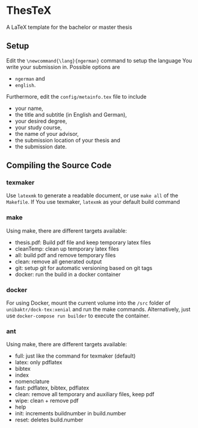 ThesTeX
=======

A LaTeX template for the bachelor or master thesis

Setup
-----

Edit the <code>\newcommand{\lang}{ngerman}</code> command to setup the language You write your submission in. Possible options are
* <code>ngerman</code> and
* <code>english</code>.

Furthermore, edit the <code>config/metainfo.tex</code> file to include
* your name,
* the title and subtitle (in English and German),
* your desired degree,
* your study course,
* the name of your advisor,
* the submission location of your thesis and
* the submission date.

Compiling the Source Code
-------------------------

### texmaker

Use `latexmk` to generate a readable document, or use `make all` of the `Makefile`.
If You use texmaker, `latexmk` as your default build command

### make

Using make, there are different targets available:

* thesis.pdf: Build pdf file and keep temporary latex files
* cleanTemp: clean up temporary latex files
* all: build pdf and remove temporary files
* clean: remove all generated output
* git: setup git for automatic versioning based on git tags
* docker: run the build in a docker container

### docker

For using Docker, mount the current volume into the `/src` folder of `unibaktr/dock-tex:xenial` and run the make commands.
Alternatively, just use `docker-compose run builder` to execute the container.

### ant

Using make, there are different targets available:

* full: just like the command for texmaker (default)
* latex: only pdflatex
* bibtex
* index
* nomenclature
* fast: pdflatex, bibtex, pdflatex
* clean: remove all temporary and auxiliary files, keep pdf
* wipe: clean + remove pdf
* help
* init: increments buildnumber in build.number
* reset: deletes build.number
